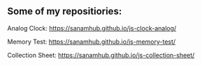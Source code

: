 ## Some of my repositiories:

Analog Clock: https://sanamhub.github.io/js-clock-analog/

Memory Test: https://sanamhub.github.io/js-memory-test/

Collection Sheet: https://sanamhub.github.io/js-collection-sheet/
